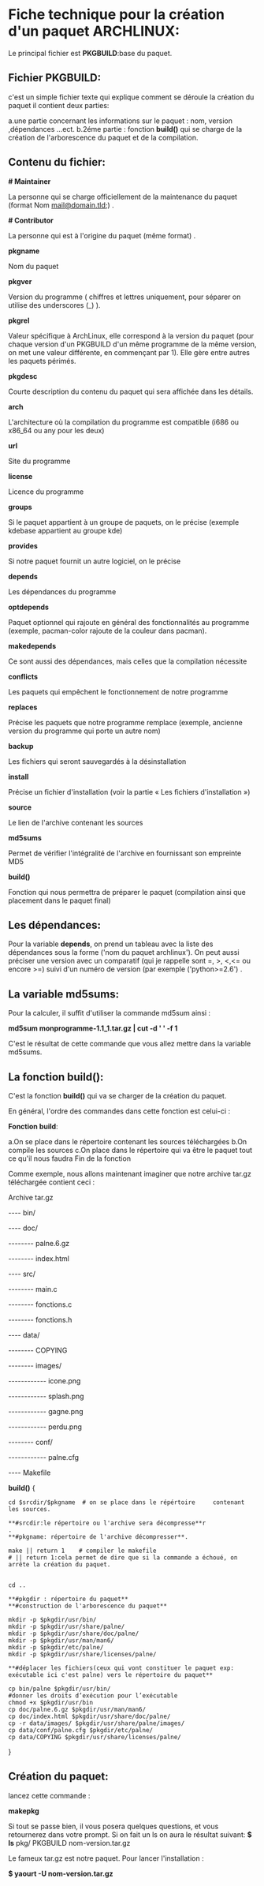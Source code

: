 Fiche technique pour la création d'un paquet ARCHLINUX:
========================================================


Le principal fichier est **PKGBUILD**:base du paquet.

Fichier PKGBUILD:
-----------------

c'est un simple fichier texte  qui explique comment se déroule la création du paquet il contient deux parties:

a.une partie concernant les informations sur le paquet : nom, version ,dépendances ...ect.
b.2éme partie : fonction **build()** qui se charge de la création de l'arborescence du paquet et de la compilation.


Contenu du fichier:
-------------------


**# Maintainer**
	
La personne qui se charge officiellement de la maintenance du paquet (format Nom <mail@domain.tld>;) .

**# Contributor**
	
La personne qui est à l'origine du paquet (même format) .

**pkgname**
	
Nom du paquet

**pkgver**
	
Version du programme ( chiffres et lettres uniquement, pour séparer on utilise des underscores (_) ).

**pkgrel**
	
Valeur spécifique à ArchLinux, elle correspond à la version du paquet (pour chaque version d'un PKGBUILD d'un même programme de la même version, on met une valeur différente, en commençant par 1). Elle gère entre autres les paquets périmés.

**pkgdesc**
	
Courte description du contenu du paquet qui sera affichée dans les détails.

**arch**
	
L'architecture où la compilation du programme est compatible (i686 ou x86_64 ou any pour les deux)

**url**
	
Site du programme

**license**
	
Licence du programme
 
**groups**
	
Si le paquet appartient à un groupe de paquets, on le précise (exemple kdebase appartient au groupe kde)

**provides**
	
Si notre paquet fournit un autre logiciel, on le précise

**depends**
	
Les dépendances du programme 

**optdepends**
	
Paquet optionnel qui rajoute en général des fonctionnalités au programme (exemple, pacman-color rajoute de la couleur dans pacman).

**makedepends**
	
Ce sont aussi des dépendances, mais celles que la compilation nécessite 

**conflicts**
	
Les paquets qui empêchent le fonctionnement de notre programme

**replaces**
	
Précise les paquets que notre programme remplace (exemple, ancienne version du programme qui porte un autre nom)

**backup**
	
Les fichiers qui seront sauvegardés à la désinstallation

**install**
	
Précise un fichier d'installation (voir la partie « Les fichiers d'installation »)

**source**
	
Le lien de l'archive contenant les sources

**md5sums**
	
Permet de vérifier l'intégralité de l'archive en fournissant son empreinte MD5

**build()**
	
Fonction qui nous permettra de préparer le paquet (compilation ainsi que placement dans le paquet final)


Les dépendances:
----------------

Pour la variable **depends**, on prend un tableau avec la liste des dépendances sous la forme ('nom du paquet archlinux'). On peut aussi préciser une version avec un comparatif (qui je rappelle sont =, >, <,<= ou encore >=) suivi d'un numéro de version (par exemple ('python>=2.6') .


La variable md5sums:
---------------------

Pour la calculer, il suffit d'utiliser la commande md5sum ainsi :

**md5sum monprogramme-1.1_1.tar.gz | cut -d ' ' -f 1**

C'est le résultat de cette commande que vous allez mettre dans la variable md5sums.

La fonction build():
---------------------

C'est la fonction **build()** qui va se charger de la création du paquet.

En général, l'ordre des commandes dans cette fonction est celui-ci :

**Fonction build**:

a.On se place dans le répertoire contenant les sources  téléchargées
b.On compile les sources 
c.On place dans le répertoire qui va être le paquet tout ce qu'il nous faudra
Fin de la fonction

Comme exemple, nous allons maintenant imaginer que notre archive tar.gz téléchargée contient ceci :

Archive tar.gz

---- bin/

---- doc/

-------- palne.6.gz

-------- index.html

---- src/

-------- main.c

-------- fonctions.c

-------- fonctions.h

---- data/

-------- COPYING

-------- images/

------------ icone.png

------------ splash.png

------------ gagne.png

------------ perdu.png

-------- conf/

------------ palne.cfg

---- Makefile


**build()**
{

    cd $srcdir/$pkgname  # on se place dans le répértoire     contenant les sources.
    
    **#srcdir:le répertoire ou l'archive sera décompresse**r
    .
    **#pkgname: répertoire de l'archive décompresser**.

    make || return 1    # compiler le makefile 
    # || return 1:cela permet de dire que si la commande a échoué, on arrête la création du paquet.


    cd ..
    
    **#pkgdir : répertoire du paquet**
    **#construction de l'arborescence du paquet**

    mkdir -p $pkgdir/usr/bin/ 
    mkdir -p $pkgdir/usr/share/palne/
    mkdir -p $pkgdir/usr/share/doc/palne/
    mkdir -p $pkgdir/usr/man/man6/
    mkdir -p $pkgdir/etc/palne/
    mkdir -p $pkgdir/usr/share/licenses/palne/
    
    **#déplacer les fichiers(ceux qui vont constituer le paquet exp: exécutable ici c'est palne) vers le répertoire du paquet**

    cp bin/palne $pkgdir/usr/bin/
    #donner les droits d’exécution pour l’exécutable
    chmod +x $pkgdir/usr/bin     
    cp doc/palne.6.gz $pkgdir/usr/man/man6/
    cp doc/index.html $pkgdir/usr/share/doc/palne/
    cp -r data/images/ $pkgdir/usr/share/palne/images/
    cp data/conf/palne.cfg $pkgdir/etc/palne/
    cp data/COPYING $pkgdir/usr/share/licenses/palne/
}

Création du paquet:
-------------------

lancez cette commande :

**makepkg**

Si tout se passe bien, il vous posera quelques questions, et vous retournerez dans votre prompt.
Si on fait un ls on aura le résultat suivant:
**$ ls**
 pkg/ PKGBUILD nom-version.tar.gz

Le fameux tar.gz est notre paquet.
Pour lancer l'installation :

**$ yaourt -U nom-version.tar.gz**
